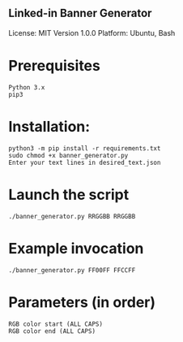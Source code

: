 ## Linked-in Banner Generator

License: MIT Version 1.0.0
Platform: Ubuntu, Bash

# Prerequisites
    Python 3.x
    pip3

# Installation:
    python3 -m pip install -r requirements.txt
    sudo chmod +x banner_generator.py
    Enter your text lines in desired_text.json

# Launch the script
    ./banner_generator.py RRGGBB RRGGBB

# Example invocation
    ./banner_generator.py FF00FF FFCCFF

# Parameters (in order)
    RGB color start (ALL CAPS)
    RGB color end (ALL CAPS)

